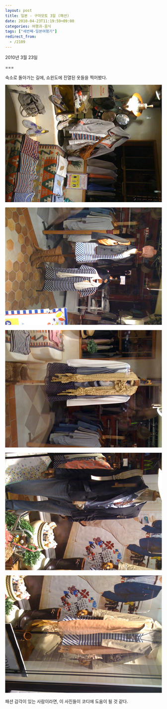 ```yaml
---
layout: post
title: 일본 - 구마모토 3일 (패션)
date: 2010-04-23T11:19:59+09:00
categories: 여행과-음식
tags: ["세번째-일본여행기"]
redirect_from:
  - /2109
---
```


2010년 3월 23일

===

숙소로 돌아가는 길에, 쇼윈도에 진열된 옷들을 찍어봤다.

![ ](/assets/media/uploads_1_cfile3.uf.201066054BD0B20B215A95.jpg)

![ ](/assets/media/uploads_1_cfile8.uf.121066054BD0B20C22EBED.jpg)

![ ](/assets/media/uploads_1_cfile22.uf.131066054BD0B20C23A2D9.jpg)

![ ](/assets/media/uploads_1_cfile9.uf.151066054BD0B20D24707A.jpg)

![ ](/assets/media/uploads_1_cfile6.uf.181066054BD0B20F2581F6.jpg)

패션 감각이 있는 사람이라면, 이 사진들이 코디에 도움이 될 것 같다.


